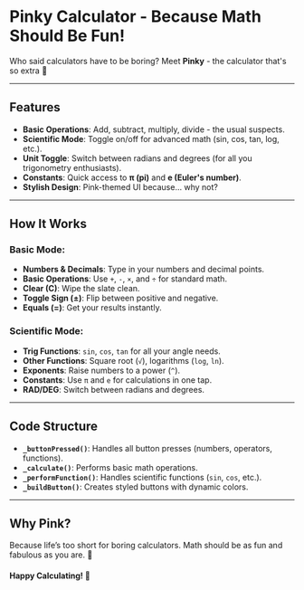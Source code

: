 
# Pinky Calculator - Because Math Should Be Fun!

Who said calculators have to be boring? Meet **Pinky** - the calculator that's so extra 🌸

---

## Features

- **Basic Operations**: Add, subtract, multiply, divide - the usual suspects. 
- **Scientific Mode**: Toggle on/off for advanced math (sin, cos, tan, log, etc.).   
- **Unit Toggle**: Switch between radians and degrees (for all you trigonometry enthusiasts).  
- **Constants**: Quick access to **π (pi)** and **e (Euler's number)**. 
- **Stylish Design**: Pink-themed UI because… why not? 

---

## How It Works

### Basic Mode:
- **Numbers & Decimals**: Type in your numbers and decimal points.  
- **Basic Operations**: Use `+`, `-`, `×`, and `÷` for standard math.  
- **Clear (C)**: Wipe the slate clean.  
- **Toggle Sign (±)**: Flip between positive and negative.  
- **Equals (=)**: Get your results instantly.  

### Scientific Mode:
- **Trig Functions**: `sin`, `cos`, `tan` for all your angle needs.  
- **Other Functions**: Square root (`√`), logarithms (`log`, `ln`).  
- **Exponents**: Raise numbers to a power (`^`).  
- **Constants**: Use `π` and `e` for calculations in one tap.  
- **RAD/DEG**: Switch between radians and degrees.  

---

## Code Structure

- **`_buttonPressed()`**: Handles all button presses (numbers, operators, functions).  
- **`_calculate()`**: Performs basic math operations.  
- **`_performFunction()`**: Handles scientific functions (`sin`, `cos`, etc.).  
- **`_buildButton()`**: Creates styled buttons with dynamic colors.  

---

## Why Pink?
Because life’s too short for boring calculators. Math should be as fun and fabulous as you are. 💖

#### Happy Calculating! 🌸
